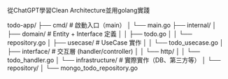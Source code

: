 從ChatGPT學習Clean Architecture並用golang實踐

todo-app/
├── cmd/                  # 啟動入口（main）
│   └── main.go
├── internal/
│   ├── domain/           # Entity + Interface 定義
│   │   ├── todo.go
│   │   └── repository.go
│   ├── usecase/          # UseCase 實作
│   │   └── todo_usecase.go
│   ├── interface/        # 交互層 (handler/controller)
│   │   └── http/
│   │       └── todo_handler.go
│   └── infrastructure/   # 實際實作（DB、第三方等）
│       └── repository/
│           └── mongo_todo_repository.go
